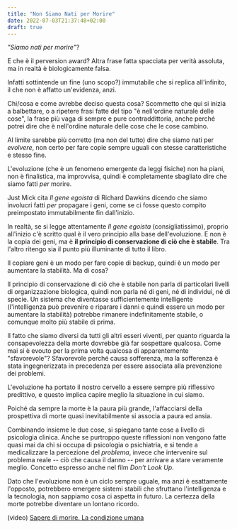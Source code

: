 ```yaml
---
title: "Non Siamo Nati per Morire"
date: 2022-07-03T21:37:48+02:00
draft: true
---
```


*"Siamo nati per morire"*?

E che è il perversion award? Altra frase fatta spacciata per verità assoluta, ma in realtà è biologicamente falsa.

Infatti sottintende un fine (uno scopo?) immutabile che si replica all'infinito, il che non è affatto un'evidenza, anzi.

Chi/cosa e come avrebbe deciso questa cosa? Scommetto che qui si inizia a balbettare, o a ripetere frasi fatte del tipo "è nell'ordine naturale delle cose", la frase più vaga di sempre e pure contraddittoria, anche perché potrei dire che è nell'ordine naturale delle cose che le cose cambino.

Al limite sarebbe più corretto (ma non del tutto) dire che siamo nati per _evolvere_, non certo per fare copie sempre uguali con stesse caratteristiche e stesso fine.

L'evoluzione (che è un fenomeno emergente da leggi fisiche) non ha piani, non è finalistica, ma improvvisa, quindi è completamente sbagliato dire che siamo fatti *per* morire.

Just Mick cita _Il gene egoista_ di Richard Dawkins dicendo che siamo involucri fatti *per* propagare i geni, come se ci fosse questo compito preimpostato immutabilmente fin dall'inizio.

In realtà, se si legge attentamente _Il gene egoista_ (consigliatissimo), proprio all'inizio c'è scritto qual è il vero principio alla base dell'evoluzione.
E non è la copia dei geni, ma è **il principio di conservazione di ciò che è stabile**. Tra l'altro ritengo sia il punto più illuminante di tutto il libro.

Il copiare geni è un modo per fare copie di backup, quindi è un modo per aumentare la stabilità. Ma di cosa?

Il principio di conservazione di ciò che è stabile non parla di particolari livelli di organizzazione biologica, quindi non parla né di geni, né di individui, né di specie.
Un sistema che diventasse sufficientemente intelligente (l'intelligenza può prevenire e riparare i danni e quindi essere un modo per aumentare la stabilità) potrebbe rimanere indefinitamente stabile, o comunque molto più stabile di prima.

Il fatto che siamo diversi da tutti gli altri esseri viventi, per quanto riguarda la consapevolezza della morte dovrebbe già far sospettare qualcosa. Come mai si è evouto per la prima volta qualcosa di apparentemente "sfavorevole"? Sfavorevole perché causa sofferenza, ma la sofferenza è stata ingegnerizzata in precedenza per essere associata alla prevenzione dei problemi.

L'evoluzione ha portato il nostro cervello a essere sempre più riflessivo predittivo, e questo implica capire meglio la situazione in cui siamo.

Poiché da sempre la morte è la paura più grande, l'affacciarsi della prospettiva di morte quasi inevitabilmente si associa a paura ed ansia.

Combinando insieme le due cose, si spiegano tante cose a livello di psicologia clinica. Anche se purtroppo queste riflessioni non vengono fatte quasi mai da chi si occupa di psicologia o psichiatria, e si tende a medicalizzare la percezione del *problema*, invece che intervenire sul problema reale -- ciò che causa il danno -- per arrivare a stare veramente meglio. Concetto espresso anche nel film _Don't Look Up_.

Dato che l'evoluzione non è un ciclo sempre uguale, ma anzi è esattamente l'opposto, potrebbero emergere sistemi stabili che sfruttano l'intelligenza e la tecnologia, non sappiamo cosa ci aspetta in futuro. La certezza della morte potrebbe diventare un lontano ricordo.

(video) [Sapere di morire. La condizione umana](https://www.youtube.com/watch?v=53QMOffTV5g)
